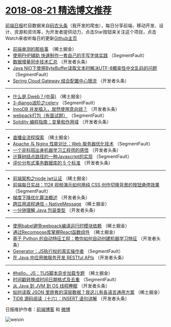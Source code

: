 # [2018-08-21 精选博文推荐](https://toutiao.qdkfweb.cn/date/2018/08/21)

[前端日报](https://qdkfweb.cn/c/news)栏目数据来自[码农头条](https://toutiao.qdkfweb.cn/)（我开发的爬虫），每日分享前端、移动开发、设计、资源和资讯等，为开发者提供动力，点击Star按钮来关注这个项目，点击Watch来收听每日的更新[Github主页](https://github.com/kujian/frontendDaily)
* [前端单测的那些事](https://toutiao.qdkfweb.cn/83734.html) （稀土掘金）
* [使用PHP辅助 快速制作一套自己的手写字体实践](https://toutiao.qdkfweb.cn/83713.html) （SegmentFault）
* [数据增量同步技术汇总](https://toutiao.qdkfweb.cn/83760.html) （开发者头条）
* [Java NIO下使用ByteBuffer读取文本时解决UTF-8概率性中文乱码的问题](https://toutiao.qdkfweb.cn/83723.html) （SegmentFault）
* [Spring Cloud Gateway 结合配置中心限流](https://toutiao.qdkfweb.cn/83771.html) （开发者头条）

***
* [什么是 Dweb？(中英)](https://toutiao.qdkfweb.cn/83735.html) （稀土掘金）
* [3-django进阶之celery](https://toutiao.qdkfweb.cn/83714.html) （SegmentFault）
* [InnoDB 并发插入，居然使用意向锁？](https://toutiao.qdkfweb.cn/83761.html) （开发者头条）
* [webpack打包（有面试题）](https://toutiao.qdkfweb.cn/83724.html) （SegmentFault）
* [Solidity 编程指南：变量和作用域](https://toutiao.qdkfweb.cn/83772.html) （开发者头条）

***
* [直播全流程探索](https://toutiao.qdkfweb.cn/83736.html) （稀土掘金）
* [Apache 与 Nginx 性能对比：Web 服务器优化技术](https://toutiao.qdkfweb.cn/83715.html) （SegmentFault）
* [一个非科班出身机器学习工程师的感悟](https://toutiao.qdkfweb.cn/83762.html) （开发者头条）
* [计算树结点路径的一种Javascript的实现](https://toutiao.qdkfweb.cn/83725.html) （SegmentFault）
* [评价分布式事务数据库的 5 个标准](https://toutiao.qdkfweb.cn/83773.html) （开发者头条）

***
* [前端架构之node jwt认证](https://toutiao.qdkfweb.cn/83737.html) （稀土掘金）
* [前端每日实战：112# 视频演示如何用纯 CSS 创作切换背景的按钮悬停效果](https://toutiao.qdkfweb.cn/83716.html) （SegmentFault）
* [梯度下降优化算法概述](https://toutiao.qdkfweb.cn/83763.html) （开发者头条）
* [跨应用进程通信 &#8211; NativeMessage](https://toutiao.qdkfweb.cn/83729.html) （稀土掘金）
* [一分钟理解 Java 包装类型](https://toutiao.qdkfweb.cn/83774.html) （开发者头条）

***
* [使用babel避免webpack编译运行时模块依赖](https://toutiao.qdkfweb.cn/83738.html) （稀土掘金）
* [通过Recompose库掌握React函数组件](https://toutiao.qdkfweb.cn/83730.html) （稀土掘金）
* [基于 Python 的自动特征工程：教你如何自动创建机器学习特征](https://toutiao.qdkfweb.cn/83764.html) （开发者头条）
* [Generator：JS执行权的真实操作者](https://toutiao.qdkfweb.cn/83726.html) （SegmentFault）
* [在 Java 中应用微服务开发 RESTful APIs](https://toutiao.qdkfweb.cn/83775.html) （开发者头条）

***
* [#hello，JS：11JS脚本异步加载专题](https://toutiao.qdkfweb.cn/83739.html) （稀土掘金）
* [时间戳转换成时间日期格式及去重](https://toutiao.qdkfweb.cn/83717.html) （SegmentFault）
* [从 Java 到 JVM 到 OS 线程睡眠](https://toutiao.qdkfweb.cn/83765.html) （开发者头条）
* [如何读取 JSON 里嵌套的深层数据？我这儿有各语言通用方案](https://toutiao.qdkfweb.cn/83732.html) （稀土掘金）
* [TiDB 源码阅读（十六）：INSERT 语句详解](https://toutiao.qdkfweb.cn/83776.html) （开发者头条）

日报维护作者：[前端博客](https://qdkfweb.cn/) 和 [微博](https://qdkfweb.cn/go/weibo)

![weixin](https://user-images.githubusercontent.com/3055447/38468989-651132ac-3b80-11e8-8e6b-15122322a9d7.png)